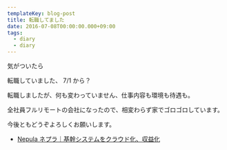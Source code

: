 ```yaml
---
templateKey: blog-post
title: 転職してました
date: 2016-07-08T00:00:00.000+09:00
tags:
  - diary
  - diary
---
```


気がついたら
<!--more-->
転職していました、 7/1 から？

転職しましたが、何も変わっていません、仕事内容も環境も待遇も。

全社員フルリモートの会社になったので、相変わらず家でゴロゴロしています。

今後ともどうぞよろしくお願いします。

* [Nepula ネプラ｜基幹システムをクラウド化、収益化](https://nepula.net/pc/)
